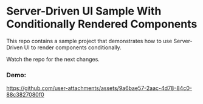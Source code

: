 # Server-Driven UI Sample With Conditionally Rendered Components

This repo contains a sample project that demonstrates how to use Server-Driven UI to render components conditionally.

Watch the repo for the next changes.

### Demo:
https://github.com/user-attachments/assets/9a6bae57-2aac-4d78-84c0-88c3827080f0

